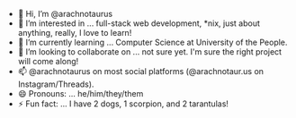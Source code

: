 - 👋 Hi, I’m @arachnotaurus
- 👀 I’m interested in ... full-stack web development, *nix, just about anything, really, I love to learn!
- 🌱 I’m currently learning ... Computer Science at University of the People.
- 💞️ I’m looking to collaborate on ... not sure yet. I'm sure the right project will come along!
- 📫 @arachnotaurus on most social platforms (@arachnotaur.us on Instagram/Threads).
- 😄 Pronouns: ... he/him/they/them
- ⚡ Fun fact: ... I have 2 dogs, 1 scorpion, and 2 tarantulas!

<!---
arachnotaurus/arachnotaurus is a ✨ special ✨ repository because its `README.md` (this file) appears on your GitHub profile.
You can click the Preview link to take a look at your changes.
--->
